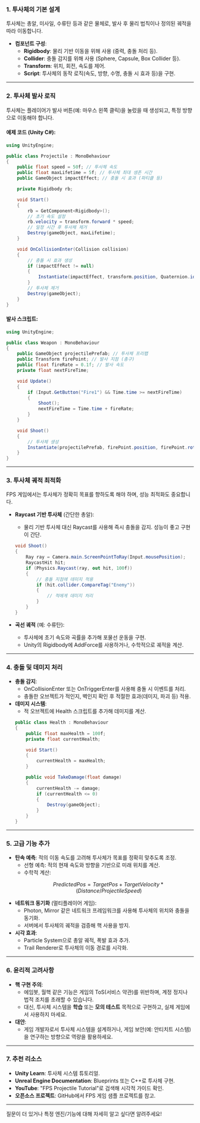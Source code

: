 ### 1. **투사체의 기본 설계**
투사체는 총알, 미사일, 수류탄 등과 같은 물체로, 발사 후 물리 법칙이나 정의된 궤적을 따라 이동합니다.

- **컴포넌트 구성**:
  - **Rigidbody**: 물리 기반 이동을 위해 사용 (중력, 충돌 처리 등).
  - **Collider**: 충돌 감지를 위해 사용 (Sphere, Capsule, Box Collider 등).
  - **Transform**: 위치, 회전, 속도를 제어.
  - **Script**: 투사체의 동작 로직(속도, 방향, 수명, 충돌 시 효과 등)을 구현.

---

### 2. **투사체 발사 로직**
투사체는 플레이어가 발사 버튼(예: 마우스 왼쪽 클릭)을 눌렀을 때 생성되고, 특정 방향으로 이동해야 합니다.

#### 예제 코드 (Unity C#):
```csharp
using UnityEngine;

public class Projectile : MonoBehaviour
{
    public float speed = 50f; // 투사체 속도
    public float maxLifetime = 5f; // 투사체 최대 생존 시간
    public GameObject impactEffect; // 충돌 시 효과 (파티클 등)

    private Rigidbody rb;

    void Start()
    {
        rb = GetComponent<Rigidbody>();
        // 초기 속도 설정
        rb.velocity = transform.forward * speed;
        // 일정 시간 후 투사체 제거
        Destroy(gameObject, maxLifetime);
    }

    void OnCollisionEnter(Collision collision)
    {
        // 충돌 시 효과 생성
        if (impactEffect != null)
        {
            Instantiate(impactEffect, transform.position, Quaternion.identity);
        }
        // 투사체 제거
        Destroy(gameObject);
    }
}
```

#### 발사 스크립트:
```csharp
using UnityEngine;

public class Weapon : MonoBehaviour
{
    public GameObject projectilePrefab; // 투사체 프리팹
    public Transform firePoint; // 발사 지점 (총구)
    public float fireRate = 0.1f; // 발사 속도
    private float nextFireTime;

    void Update()
    {
        if (Input.GetButton("Fire1") && Time.time >= nextFireTime)
        {
            Shoot();
            nextFireTime = Time.time + fireRate;
        }
    }

    void Shoot()
    {
        // 투사체 생성
        Instantiate(projectilePrefab, firePoint.position, firePoint.rotation);
    }
}
```

---

### 3. **투사체 궤적 최적화**
FPS 게임에서는 투사체가 정확히 목표를 향하도록 해야 하며, 성능 최적화도 중요합니다.

- **Raycast 기반 투사체** (간단한 총알):
  - 물리 기반 투사체 대신 Raycast를 사용해 즉시 충돌을 감지. 성능이 좋고 구현이 간단.
  ```csharp
  void Shoot()
  {
      Ray ray = Camera.main.ScreenPointToRay(Input.mousePosition);
      RaycastHit hit;
      if (Physics.Raycast(ray, out hit, 100f))
      {
          // 충돌 지점에 데미지 적용
          if (hit.collider.CompareTag("Enemy"))
          {
              // 적에게 데미지 처리
          }
      }
  }
  ```

- **곡선 궤적** (예: 수류탄):
  - 투사체에 초기 속도와 곡률을 추가해 포물선 운동을 구현.
  - Unity의 Rigidbody에 AddForce를 사용하거나, 수학적으로 궤적을 계산.

---

### 4. **충돌 및 데미지 처리**
- **충돌 감지**:
  - OnCollisionEnter 또는 OnTriggerEnter를 사용해 충돌 시 이벤트를 처리.
  - 충돌한 오브젝트가 적인지, 벽인지 확인 후 적절한 효과(데미지, 파괴 등) 적용.
- **데미지 시스템**:
  - 적 오브젝트에 Health 스크립트를 추가해 데미지를 계산.
  ```csharp
  public class Health : MonoBehaviour
  {
      public float maxHealth = 100f;
      private float currentHealth;

      void Start()
      {
          currentHealth = maxHealth;
      }

      public void TakeDamage(float damage)
      {
          currentHealth -= damage;
          if (currentHealth <= 0)
          {
              Destroy(gameObject);
          }
      }
  }
  ```

---

### 5. **고급 기능 추가**
- **탄속 예측**: 적의 이동 속도를 고려해 투사체가 목표를 정확히 맞추도록 조정.
  - 선형 예측: 적의 현재 속도와 방향을 기반으로 미래 위치를 계산.
  - 수학적 계산:
    ```math
    PredictedPos = TargetPos + TargetVelocity * (Distance / ProjectileSpeed)
    ```
- **네트워크 동기화** (멀티플레이어 게임):
  - Photon, Mirror 같은 네트워크 프레임워크를 사용해 투사체의 위치와 충돌을 동기화.
  - 서버에서 투사체의 궤적을 검증해 핵 사용을 방지.
- **시각 효과**:
  - Particle System으로 총알 궤적, 폭발 효과 추가.
  - Trail Renderer로 투사체의 이동 경로를 시각화.

---

### 6. **윤리적 고려사항**
- **핵 구현 주의**:
  - 에임봇, 월핵 같은 기능은 게임의 ToS(서비스 약관)를 위반하며, 계정 정지나 법적 조치를 초래할 수 있습니다.
  - 대신, 투사체 시스템을 **학습** 또는 **모의 테스트** 목적으로 구현하고, 실제 게임에서 사용하지 마세요.
- **대안**:
  - 게임 개발자로서 투사체 시스템을 설계하거나, 게임 보안(예: 안티치트 시스템)을 연구하는 방향으로 역량을 활용하세요.

---

### 7. **추천 리소스**
- **Unity Learn**: 투사체 시스템 튜토리얼.
- **Unreal Engine Documentation**: Blueprints 또는 C++로 투사체 구현.
- **YouTube**: "FPS Projectile Tutorial"로 검색해 시각적 가이드 확인.
- **오픈소스 프로젝트**: GitHub에서 FPS 게임 샘플 프로젝트를 참고.

---

질문이 더 있거나 특정 엔진/기능에 대해 자세히 알고 싶다면 알려주세요!
